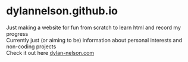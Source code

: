 # dylannelson.github.io

Just making a website for fun from scratch to learn html and record my progress  
Currently just (or aiming to be) information about personal interests and non-coding projects  
Check it out here <a href = "www.dylan-nelson.com"> dylan-nelson.com </a>
